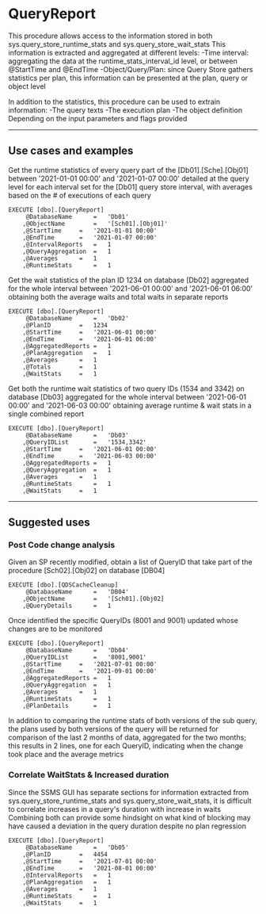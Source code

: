 # QueryReport
This procedure allows access to the information stored in both sys.query_store_runtime_stats and sys.query_store_wait_stats
This information is extracted and aggregated at different levels:
-Time interval: aggregating the data at the runtime_stats_interval_id level, or between @StartTime and @EndTime
-Object/Query/Plan: since Query Store gathers statistics per plan, this information can be presented at the plan, query or object level

In addition to the statistics, this procedure can be used to extrain information:
-The query texts
-The execution plan
-The object definition
Depending on the input parameters and flags provided

---
## Use cases and examples
Get the runtime statistics of every query part of the [Db01].[Sche].[Obj01] between '2021-01-01 00:00' and '2021-01-07 00:00' detailed at the query level for each interval set for the [Db01] query store interval, with averages based on the # of executions of each query
```
EXECUTE [dbo].[QueryReport]
	 @DatabaseName		=	'Db01'
	,@ObjectName		=	'[Sch01].[Obj01]'
	,@StartTime		=	'2021-01-01 00:00'
	,@EndTime		=	'2021-01-07 00:00'
	,@IntervalReports	=	1
	,@QueryAggregation	=	1
	,@Averages		=	1
	,@RuntimeStats		=	1
```

Get the wait statistics of the plan ID 1234 on database [Db02] aggregated for the whole interval between '2021-06-01 00:00' and '2021-06-01 06:00' obtaining both the average waits and total waits in separate reports
```
EXECUTE [dbo].[QueryReport]
	 @DatabaseName		=	'Db02'
	,@PlanID		=	1234
	,@StartTime		=	'2021-06-01 00:00'
	,@EndTime		=	'2021-06-01 06:00'
	,@AggregatedReports	=	1
	,@PlanAggregation	=	1
	,@Averages		=	1
	,@Totals		=	1
	,@WaitStats		=	1
```

Get both the runtime wait statistics of two query IDs (1534 and 3342) on database [Db03] aggregated for the whole interval between '2021-06-01 00:00' and '2021-06-03 00:00' obtaining average runtime & wait stats in a single combined report
```
EXECUTE [dbo].[QueryReport]
	 @DatabaseName		=	'Db03'
	,@QueryIDList		=	'1534,3342'
	,@StartTime		=	'2021-06-01 00:00'
	,@EndTime		=	'2021-06-03 00:00'
	,@AggregatedReports	=	1
	,@QueryAggregation	=	1
	,@Averages		=	1
	,@RuntimeStats		=	1
	,@WaitStats		=	1
```

---
## Suggested uses
### Post Code change analysis
Given an SP recently modified, obtain a list of QueryID that take part of the procedure [Sch02].[Obj02] on database [DB04]
```
EXECUTE [dbo].[QDSCacheCleanup]
	 @DatabaseName		=	'DB04'
	,@ObjectName		=	'[Sch01].[Obj02]
	,@QueryDetails		=	1
```
Once identified the specific QueryIDs (8001 and 9001) updated whose changes are to be monitored
```
EXECUTE [dbo].[QueryReport]
	 @DatabaseName		=	'Db04'
	,@QueryIDList		=	'8001,9001'
	,@StartTime		=	'2021-07-01 00:00'
	,@EndTime		=	'2021-09-01 00:00'
	,@AggregatedReports	=	1
	,@QueryAggregation	=	1
	,@Averages		=	1
	,@RuntimeStats		=	1
	,@PlanDetails		=	1
```
In addition to comparing the runtime stats of both versions of the sub query, the plans used by both versions of the query will be returned for comparison of the last 2 months of data, aggregated for the two months;
this results in 2 lines, one for each QueryID, indicating when the change took place and the average metrics 

### Correlate WaitStats & Increased duration
Since the SSMS GUI has separate sections for information extracted from sys.query_store_runtime_stats and sys.query_store_wait_stats, it is difficult to correlate increases in a query's duration with increase in waits
Combining both can provide some hindsight on what kind of blocking may have caused a deviation in the query duration despite no plan regression
```
EXECUTE [dbo].[QueryReport]
	 @DatabaseName		=	'Db05'
	,@PlanID		=	4454
	,@StartTime		=	'2021-07-01 00:00'
	,@EndTime		=	'2021-08-01 00:00'
	,@IntervalReports	=	1
	,@PlanAggregation	=	1
	,@Averages		=	1
	,@RuntimeStats		=	1
	,@WaitStats		=	1
```